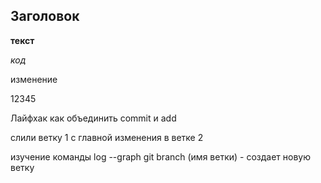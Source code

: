 ## Заголовок ##

__текст__

_код_

изменение

12345

Лайфхак как объединить commit и add



слили ветку 1 с главной
изменения в ветке 2

изучение команды log --graph
git branch (имя ветки) - создает новую ветку